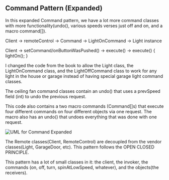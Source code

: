## Command Pattern (Expanded)

In this expanded Command pattern, we have a lot more command classes with more functionality(undo(), various speeds verses just off and on, and a macro command[]).

Client -> remoteControl -> <interface>Command -> LightOnCommand -> Light instance  
  
Client -> setCommand/onButtonWasPushed() -> execute() -> execute() { lightOn(); }

I changed the code from the book to allow the Light class, the LightOnCommand class, and the LightOffCommand class to work for any light in the house or garage instead of having special garage light command classes.

The ceiling fan command classes contain an undo() that uses a prevSpeed field (int) to undo the previous request.

This code also contains a two macro commands (Command[]s) that execute four different commands on four different objects via one request.  The macro also has an undo() that undoes everything that was done with one request.
 

![UML for Command Expanded](https://user-images.githubusercontent.com/22779199/36164358-19d39a6e-10ba-11e8-8979-fe082db88b6d.jpg)


The Remote classes(Client, RemoteControl) are decoupled from the vendor classes(Light, GarageDoor, etc).  This pattern follows the OPEN CLOSED PRINCIPLE.

This pattern has a lot of small classes in it: the client, the invoker, the commands (on, off, turn, spinAtLowSpeed, whatever), and the objects(the receivers).





